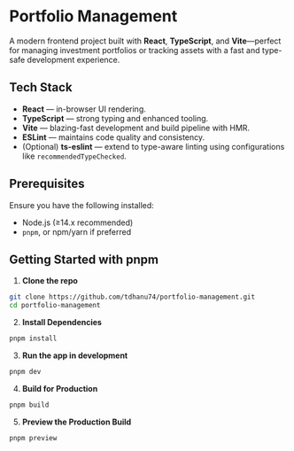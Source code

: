 # Portfolio Management

A modern frontend project built with **React**, **TypeScript**, and **Vite**—perfect for managing investment portfolios or tracking assets with a fast and type-safe development experience.

##  Tech Stack

- **React** — in-browser UI rendering.
- **TypeScript** — strong typing and enhanced tooling.
- **Vite** — blazing-fast development and build pipeline with HMR.
- **ESLint** — maintains code quality and consistency.
- (Optional) **ts-eslint** — extend to type-aware linting using configurations like `recommendedTypeChecked`.

##  Prerequisites

Ensure you have the following installed:

- Node.js (≥14.x recommended)
- `pnpm`, or npm/yarn if preferred

##  Getting Started with pnpm

1. **Clone the repo**

  ```bash
  git clone https://github.com/tdhanu74/portfolio-management.git
  cd portfolio-management
  ```

2. **Install Dependencies**

  ```bash
  pnpm install
  ```
3. **Run the app in development**

  ```bash
  pnpm dev
  ```
4. **Build for Production**

  ```bash
  pnpm build
  ```
5. **Preview the Production Build**

  ```bash
  pnpm preview
  ```